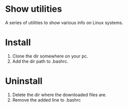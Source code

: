 # Show utilities
A series of utilities to show various info on Linux systems. 

# Install
1. Clone the dir somewhere on your pc.
2. Add the dir path to .bashrc.

# Uninstall
1. Delete the dir where the downloaded files are.
2. Remove the added line to .bashrc


